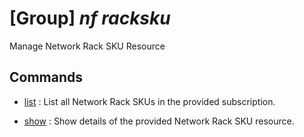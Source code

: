# [Group] _nf racksku_

Manage Network Rack SKU Resource

## Commands

- [list](/Commands/nf/racksku/_list.md)
: List all Network Rack SKUs in the provided subscription.

- [show](/Commands/nf/racksku/_show.md)
: Show details of the provided Network Rack SKU resource.
